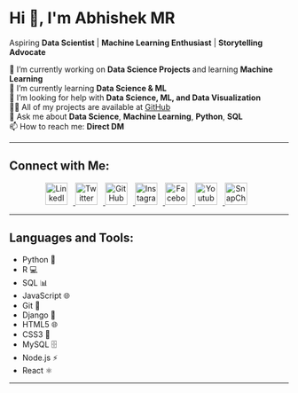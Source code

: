 # Hi 👋, I'm Abhishek MR

Aspiring **Data Scientist** | **Machine Learning Enthusiast** | **Storytelling Advocate**

🔭 I’m currently working on **Data Science Projects** and learning **Machine Learning**  
🌱 I’m currently learning **Data Science & ML**  
🤝 I’m looking for help with **Data Science, ML, and Data Visualization**  
👨‍💻 All of my projects are available at [GitHub](https://github.com/Melavihator)  
💬 Ask me about **Data Science**, **Machine Learning**, **Python**, **SQL**  
📫 How to reach me: **Direct DM**  

---

## Connect with Me:
<div align="center">
  <a href="https://www.linkedin.com/in/abhishekmr24/" target="https://www.linkedin.com/in/abhishekmr24/">
    <img src="https://img.icons8.com/3d-fluency/94/linkedin.png" alt="LinkedIn" width="40" height="40" style="margin-right: 10px;" />
  </a>
  <a href="https://x.com/Melavihat0r" target="https://x.com/Melavihat0r">
    <img src="https://img.icons8.com/fluency/48/twitterx--v1.png" alt="Twitter" width="40" height="40" style="margin-right: 10px;" />
  </a>
  <a href="https://github.com/Melavihator" target="https://github.com/Melavihator">
    <img src="https://img.icons8.com/3d-fluency/94/github.png" alt="GitHub" width="40" height="40" style="margin-right: 10px;" />
  </a>
  <a href="https://www.instagram.com/melavihator" target="https://www.instagram.com/melavihator">
    <img src="https://img.icons8.com/3d-fluency/94/instagram-new.png" alt="Instagram" width="40" height="40" style="margin-right: 10px;" />
  </a>
  <a href="https://www.facebook.com/abhishek.abhijith.7" target="https://www.facebook.com/abhishek.abhijith.7">
    <img src="https://img.icons8.com/color/48/facebook.png" alt="Facebook" width="40" height="40" style="margin-right: 10px;" />
  </a>
  <a href="https://www.youtube.com/@Melavihator" target="https://www.youtube.com/@Melavihator">
    <img src="https://img.icons8.com/fluency/48/youtube-play.png" alt="Youtube" width="40" height="40" style="margin-right: 10px;" />
  </a>
  <a href="https://www.snapchat.com/add/melavihato6?share_id=QpEkM3QM4dY&locale=en-US" target="https://www.snapchat.com/add/melavihato6?share_id=QpEkM3QM4dY&locale=en-US">
    <img src="https://img.icons8.com/3d-fluency/94/snapchat.png" alt="SnapChat" width="40" height="40" style="margin-right: 10px;" />
  </a>
</div>

---

## Languages and Tools:
- Python 🐍  
- R 💻  
- SQL 📊  
- JavaScript 🌐  
- Git 🔧  
- Django 🐍  
- HTML5 🌐  
- CSS3 🎨  
- MySQL 🗄️  
- Node.js ⚡  
- React ⚛️  

---

<!---
Melavihator/Melavihator is a ✨ special ✨ repository because its `README.md` (this file) appears on your GitHub profile.
You can click the Preview link to take a look at your changes.
--->
